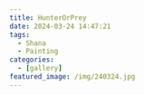 ```yaml
---
title: HunterOrPrey
date: 2024-03-24 14:47:21
tags:
  - Shana
  - Painting
categories:
  - [gallery]
featured_image: /img/240324.jpg
---
```


